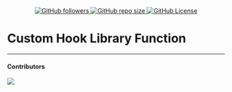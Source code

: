 <div align="center">
  <a href="https://github.com/solimanhossain">
    <img alt="GitHub followers" src="https://img.shields.io/github/followers/solimanhossain?label=solimanhossain">
  </a> <a href="https://github.com/solimanhossain/hook-lib-func">
    <img alt="GitHub repo size" src="https://img.shields.io/github/repo-size/solimanhossain/hook-lib-func?label=repo&color=green">
  </a> <a href="https://github.com/solimanhossain/hook-lib-func/blob/main/LICENSE">
    <img alt="GitHub License" src="https://img.shields.io/github/license/solimanhossain/hook-lib-func">
  </a>
</div>

# Custom Hook Library Function

---

#### Contributors

<a href="https://github.com/solimanhossain/hook-lib-func/graphs/contributors">
  <img src="https://contrib.rocks/image?repo=solimanhossain/hook-lib-func" />
</a>
